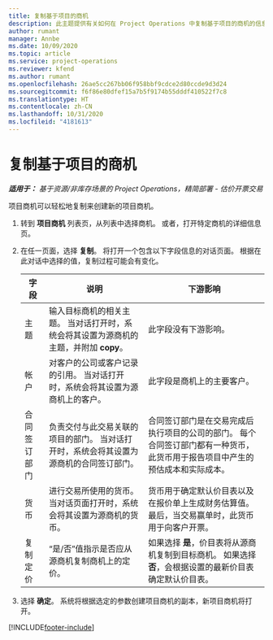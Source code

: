 ```yaml
---
title: 复制基于项目的商机
description: 此主题提供有关如何在 Project Operations 中复制基于项目的商机的信息。
author: rumant
manager: Annbe
ms.date: 10/09/2020
ms.topic: article
ms.service: project-operations
ms.reviewer: kfend
ms.author: rumant
ms.openlocfilehash: 26ae5cc267bb06f958bbf9cdce2d80ccde9d3d24
ms.sourcegitcommit: f6f86e80dfef15a7b5f9174b55dddf410522f7c8
ms.translationtype: HT
ms.contentlocale: zh-CN
ms.lasthandoff: 10/31/2020
ms.locfileid: "4181613"
---
```

# <a name="copy-project-based-opportunities"></a>复制基于项目的商机

_**适用于：** 基于资源/非库存场景的 Project Operations，精简部署 - 估价开票交易_


项目商机可以轻松地复制来创建新的项目商机。 

1. 转到 **项目商机** 列表页，从列表中选择商机。 或者，打开特定商机的详细信息页。 
2. 在任一页面，选择 **复制**。 将打开一个包含以下字段信息的对话页面。 根据在此对话中选择的值，复制过程可能会有变化。

    | **字段** | **说明** | **下游影响** |
    | --- | --- | --- |
    | 主题 | 输入目标商机的相关主题。 当对话打开时，系统会将其设置为源商机的主题，并附加 **copy**。 | 此字段没有下游影响。 |
    | 帐户​​ | 对客户的公司或客户记录的引用。 当对话打开时，系统会将其设置为源商机上的客户。 | 此字段是商机上的主要客户。 |
    | 合同签订部门 | 负责交付与此交易关联的项目的部门。 当对话打开时，系统会将其设置为源商机的合同签订部门。 | 合同签订部门是在交易完成后执行项目的公司的部门。 每个合同签订部门都有一种货币，此货币用于报告项目中产生的预估成本和实际成本。 |
    | 货币 | 进行交易所使用的货币。 当对话页面打开时，系统会将其设置为源商机的货币。 | 货币用于确定默认价目表以及在报价单上生成财务估算值。 最后，当交易赢单时，此货币用于向客户开票。 |
    | 复制定价 | “是/否”值指示是否应从源商机复制商机上的定价。 | 如果选择 **是**，价目表将从源商机复制到目标商机。 如果选择 **否**，会根据设置的最新价目表确定默认价目表。 |

3. 选择 **确定**。 系统将根据选定的参数创建项目商机的副本，新项目商机将打开。


[!INCLUDE[footer-include](../includes/footer-banner.md)]